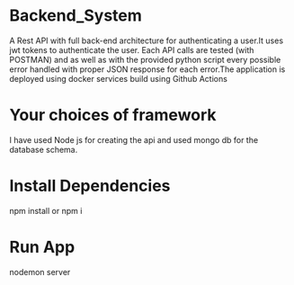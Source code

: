 # Backend_System
A Rest API with full back-end architecture for authenticating a user.It uses jwt tokens to authenticate the user. Each API calls are tested (with POSTMAN) and as well as with the provided python script every possible error handled with proper JSON response for each error.The application is deployed using docker services build using Github Actions

# Your choices of framework 
I have used Node js for creating the api and used mongo db for the database schema.

# Install Dependencies
npm install or npm i

# Run App
nodemon server
